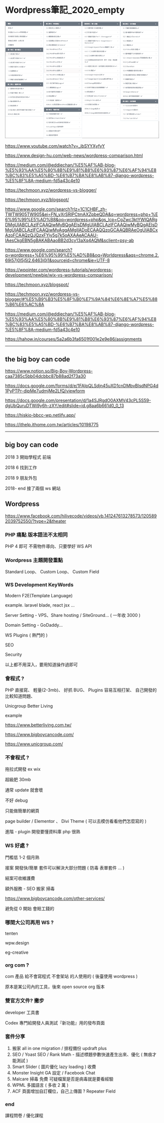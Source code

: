 # Wordpress筆記_2020_empty

![alt](../other-notes/img/amp-course-content-e1573797614565.png)

<https://www.youtube.com/watch?v=_ibSYYXyfyY>

<https://www.design-hu.com/web-news/wordpress-comparison.html>

<https://medium.com/@eddiechan/%E5%AF%AB-blog-%E5%93%AA%E5%80%8B%E9%81%B8%E6%93%87%E6%AF%94%E8%BC%83%E5%A5%BD-%E6%B7%BA%E8%AB%87-django-wordpress-%E5%8F%8A-medium-fd5a43c4e10>

<https://techmoon.xyz/wordpress-vs-blogger/>

<https://techmoon.xyz/blogspot/>

<https://www.google.com/search?rlz=1C1CHBF_zh-TWTW905TW905&ei=FN_yXrSRIPCtmAXZpbeQDA&q=wordpress+php+%E6%95%99%E5%AD%B8&oq=wordpress+php&gs_lcp=CgZwc3ktYWIQARgDMgUIABCLAzIFCAAQiwMyBQgAEIsDMgUIABCLAzIFCAAQiwMyBQgAEIsDMgUIABCLAzIFCAAQiwMyAggAMgIIADoECAAQQzoGCAAQBRAeOgUIABCxAzoFCAAQzQJQzxFYiy5g7k5oAXAAeACAAU-IAesCkgEBN5gBAKABAaoBB2d3cy13aXq4AQM&sclient=psy-ab>

<https://www.google.com/search?q=wordpress+%E6%95%99%E5%AD%B8&oq=Worldpress&aqs=chrome.2.69i57j0l5j5l2.6463j0j1&sourceid=chrome&ie=UTF-8>

<https://wpointer.com/wordpress-tutorials/wordpress-development/newbie/wix-vs-wordpress-comparison/>

<https://techmoon.xyz/blogspot/>

<https://techmoon.xyz/wordpress-vs-blogger/#%E5%B9%B3%E5%8F%B0%E7%9A%84%E6%8E%A7%E5%88%B6%E6%AC%8A>

<https://medium.com/@eddiechan/%E5%AF%AB-blog-%E5%93%AA%E5%80%8B%E9%81%B8%E6%93%87%E6%AF%94%E8%BC%83%E5%A5%BD-%E6%B7%BA%E8%AB%87-django-wordpress-%E5%8F%8A-medium-fd5a43c4e10>

<https://hahow.in/courses/5a2a6b3fa6501f001e2e9e86/assignments>

---

## the big boy can code

<https://www.notion.so/Big-Boy-Wordpress-caa7385c5bb04dcbbc87b88ad2f73a30>

<https://docs.google.com/forms/d/e/1FAIpQLSdjn45uXD1cnDMbvBlsdNPG4d1PyPTPr-dipMe7udmjMe2LfQ/viewform>

<https://docs.google.com/presentation/d/1a4SJRgdO0AXMV43cPL5S59-dgUbQuruDTWi9y6h-zXY/edit#slide=id.g8aa6b661d0_0_13>

<https://hiskio-bbcc-wp.netlify.app/>

<https://ithelp.ithome.com.tw/articles/10198775>

---

## big boy can code

2018 3 開始學程式 前端

2018 6 找到工作

2018 9 朋友外包

2018- end 接了兩個 ws 網站

## Wordpress

<https://www.facebook.com/hilivecode/videos/vb.141247613278573/1205892039752550/?type=2&theater>

### PHP 痛點 版本語法不太相同

PHP 4 即可 不需物件導向、只要學好 WS API

### Wordpress 主題開發重點

Standard Loop、 Custom Loop、 Custom Field

### WS Development KeyWords

Modern F2E(Template Language)

example. laravel blade, react jsx ...

Server Setting - VPS、Share hosting / SiteGround... ( 一年收 3000  )

Domain Setting - GoDaddy...

WS Plugins ( 熱門的 )

SEO

Security

以上都不用深入，要用知道操作過即可

### 會程式 ?

PHP 直接寫、
輕量(2-3mb)、
好抓 BUG、
Plugins 容易互相打架、
自己開發的比較知道問題、

Unicgroup Better Living

example

<https://www.betterliving.com.tw/>

<https://www.bigboycancode.com/>

<https://www.unicgroup.com/>

### 不會程式 ?

拖拉式開發 ex wix

超級肥 30mb

通常 update 就會壞

不好 debug

只能做簡單的網頁

page builder / Elementor 、 Divi Theme ( 可以去模仿看看他們怎麼寫的 )

進階 - plugin 開發要懂資料庫 php 很熟

### WS 好處 ?

門檻低 1-2 個月熟

接案 開發快/簡單 套件可以解決大部分問題 ( 防毒 表單套件 ... )

結案可收維護費

額外服務 - SEO 搬家 掃毒

<https://www.bigboycancode.com/other-services/>

避免從 0 開始 會賠工錢的

### 哪間大公司再用 WS ?

tenten

wpw.design

eg-creative

### org com ?

com 產品 給不會寫程式 不會架站 的人使用的 ( 後臺使用 wordpress )

原本是某公司內的工具，後來 open source org 版本

### 雙官方文件? 撇步

developer 工具書

Codex 專門給開發人員測試『新功能』用的發布頁面

### 套件分享

1. 搬家 all in one migration / 排程備份 updraft plus
2. SEO / Yoast SEO / Rank Math - 描述標題參數快速產生出來、優化 ( 無痕才能測試 )
3. Smart Slider ( 圖片優化 lazy loading ) 收費
4. Monster Insight GA 設定 / Facebook Chat
5. Malcare 掃毒 免費 可疑檔案是否是病毒就是要看經驗
6. WPML 多國語言 ( 多收 2 萬 )
7. ACF 頁面增加自訂欄位，自己上傳圖 ? Repeater Field

### end

課程問卷 / 優化課程
